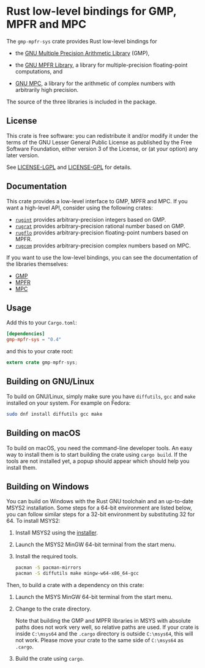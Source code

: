 # Rust low-level bindings for GMP, MPFR and MPC

The `gmp-mpfr-sys` crate provides Rust low-level bindings for

  - the
    [GNU Multiple Precision Arithmetic Library](https://gmplib.org/)
    (GMP),

  - the [GNU MPFR Library](http://www.mpfr.org/), a library for
    multiple-precision floating-point computations, and
	
  - [GNU MPC](http://www.multiprecision.org/), a library for the
    arithmetic of complex numbers with arbitrarily high precision.

The source of the three libraries is included in the package.

## License

This crate is free software: you can redistribute it and/or modify it
under the terms of the GNU Lesser General Public License as published
by the Free Software Foundation, either version 3 of the License, or
(at your option) any later version.
  
See [LICENSE-LGPL](LICENSE-LGPL.md) and [LICENSE-GPL](LICENSE-GPL.md)
for details.

## Documentation

This crate provides a low-level interface to GMP, MPFR and MPC. If you
want a high-level API, consider using the following crates:

* [`rugint`](https://tspiteri.gitlab.io/gmp-mpfr/rugint/)
  provides arbitrary-precision integers based on GMP.
* [`rugrat`](https://tspiteri.gitlab.io/gmp-mpfr/rugrat/)
  provides arbitrary-precision rational number based on GMP.
* [`rugflo`](https://tspiteri.gitlab.io/gmp-mpfr/rugflo/)
  provides arbitrary-precision floating-point numbers based on MPFR.
* [`rugcom`](https://tspiteri.gitlab.io/gmp-mpfr/rugcom/)
  provides arbitrary-precision complex numbers based on MPC.

If you want to use the low-level bindings, you can see the
documentation of the libraries themselves:

* [GMP](https://gmplib.org/manual/)
* [MPFR](http://www.mpfr.org/mpfr-current/mpfr.html)
* [MPC](http://www.multiprecision.org/index.php?prog=mpc&page=html)

## Usage

Add this to your `Cargo.toml`:

```toml
[dependencies]
gmp-mpfr-sys = "0.4"
```

and this to your crate root:

```rust
extern crate gmp-mpfr-sys;
```

## Building on GNU/Linux

To build on GNU/Linux, simply make sure you have `diffutils`, `gcc`
and `make` installed on your system. For example on Fedora:

```sh
sudo dnf install diffutils gcc make
```

## Building on macOS

To build on macOS, you need the command-line developer tools. An easy
way to install them is to start building the crate using `cargo
build`. If the tools are not installed yet, a popup should appear
which should help you install them.

## Building on Windows

You can build on Windows with the Rust GNU toolchain and an up-to-date
MSYS2 installation. Some steps for a 64-bit environment are listed
below, you can follow similar steps for a 32-bit environment by
substituting 32 for 64. To install MSYS2:

1. Install MSYS2 using the [installer](https://msys2.github.io/).

2. Launch the MSYS2 MinGW 64-bit terminal from the start menu.

3. Install the required tools.

   ```sh
   pacman -S pacman-mirrors
   pacman -S diffutils make mingw-w64-x86_64-gcc
   ```
   
Then, to build a crate with a dependency on this crate:

1. Launch the MSYS MinGW 64-bit terminal from the start menu.

2. Change to the crate directory.

   Note that building the GMP and MPFR libraries in MSYS with absolute
   paths does not work very well, so relative paths are used. If your
   crate is inside `C:\msys64` and the `.cargo` directory is outside
   `C:\msys64`, this will not work. Please move your crate to the
   same side of `C:\msys64` as `.cargo`.

3. Build the crate using `cargo`.
